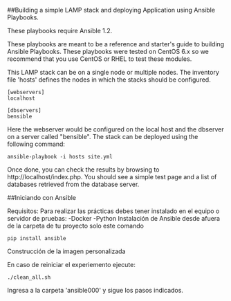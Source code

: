 
##Building a simple LAMP stack and deploying Application using Ansible Playbooks.

These playbooks require Ansible 1.2.

These playbooks are meant to be a reference and starter's guide to building Ansible Playbooks. These playbooks were tested on CentOS 6.x so we recommend that you use CentOS or RHEL to test these modules.

This LAMP stack can be on a single node or multiple nodes. The inventory file 'hosts' defines the nodes in which the stacks should be configured.

    [webservers]
    localhost

    [dbservers]
    bensible
Here the webserver would be configured on the local host and the dbserver on a server called "bensible". The stack can be deployed using the following command:

    ansible-playbook -i hosts site.yml
Once done, you can check the results by browsing to http://localhost/index.php. You should see a simple test page and a list of databases retrieved from the database server.
 

##Iniciando con Ansible

Requisitos:
Para realizar las prácticas debes tener instalado en el equipo o servidor de pruebas:
-Docker
-Python
Instalación de Ansible desde afuera de la carpeta de tu proyecto solo este comando

    pip install ansible
Construcción de la imagen personalizada


En caso de reiniciar el experiemento ejecute:

    ./clean_all.sh
Ingresa a la carpeta 'ansible000' y sigue los pasos indicados.    

